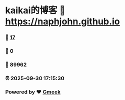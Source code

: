 # kaikai的博客 :link: https://naphjohn.github.io 
### :page_facing_up: [17](https://naphjohn.github.io/tag.html) 
### :speech_balloon: 0 
### :hibiscus: 89962 
### :alarm_clock: 2025-09-30 17:15:30 
### Powered by :heart: [Gmeek](https://github.com/Meekdai/Gmeek)
